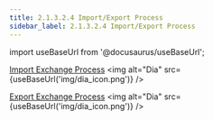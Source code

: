 ```yaml
---
title: 2.1.3.2.4 Import/Export Process
sidebar_label: 2.1.3.2.4 Import/Export Process
---
```


import useBaseUrl from '@docusaurus/useBaseUrl';

[Import Exchange Process](Import-Exchange-Process.dia) <img alt="Dia" src={useBaseUrl('img/dia_icon.png')} />  

[Export Exchange Process](Export-Exchange-Process.dia) <img alt="Dia" src={useBaseUrl('img/dia_icon.png')} />